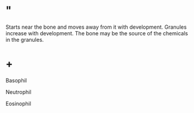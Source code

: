 # "

Starts near the bone and moves away from it with development.
Granules increase with development.
The bone may be the source of the chemicals in the granules.

# +

Basophil

Neutrophil

Eosinophil
